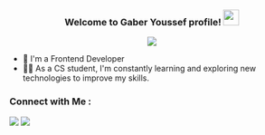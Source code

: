 


<h3 align="center">
  Welcome to Gaber Youssef profile!
  <img src="https://media.giphy.com/media/hvRJCLFzcasrR4ia7z/giphy.gif" width="28">
</h3>

<!-- Typing SVG by DenverCoder1 - https://github.com/DenverCoder1/readme-typing-svg -->
<p align="center">
  <a href="https://github.com/DenverCoder1/readme-typing-svg"><img src="https://readme-typing-svg.herokuapp.com/?lines=Front-End%20web%20developer;Always%20learning%20new%20things&font=Fira%20Code&center=true&width=440&height=45&color=f75c7e&vCenter=true&size=22"></a>
</p> 

- 🏢 I'm a Frontend Developer
- 👨‍💻 As a CS student, I'm constantly learning and exploring new technologies to improve my skills.


### Connect with Me :

<a href="[www.linkedin.com/in/gaber-youssef](https://www.linkedin.com/in/gaber-youssef?utm_source=share&utm_campaign=share_via&utm_content=profile&utm_medium=android_app)" target="_blank"><img src="https://img.shields.io/badge/-Gaber%20Youssef-0077B5?style=for-the-badge&logo=Linkedin&logoColor=white"/></a>
<a href="https://t.me/Gaber_Youssef" target="_blank"><img src="https://img.shields.io/badge/-Gaber%20Youssef-0077B5?style=for-the-badge&logo=Telegram&logoColor=white"/></a>



